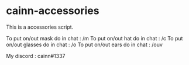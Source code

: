 # cainn-accessories

This is a accessories script.

To put on/out mask do in chat : /m
To put on/out hat do in chat : /c
To put on/out glasses do in chat : /o
To put on/out ears do in chat : /ouv

My discord : cainn#1337
